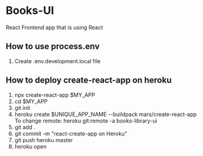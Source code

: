 # Books-UI

React Frontend app that is using React

## How to use process.env

1. Create .env.development.local file

## How to deploy create-react-app on heroku

1. npx create-react-app \$MY_APP
2. cd \$MY_APP
3. git init
4. heroku create \$UNIQUE_APP_NAME --buildpack mars/create-react-app
   To change remote: heroku git:remote -a books-library-ui
5. git add .
6. git commit -m "react-create-app on Heroku"
7. git push heroku master
8. heroku open
